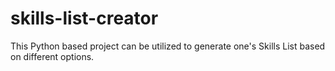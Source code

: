 # skills-list-creator
This Python based project can be utilized to generate one's Skills List based on different options.
